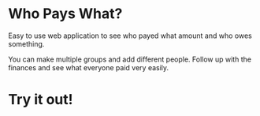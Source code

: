 # Who Pays What?

Easy to use web application to see who payed what amount and who owes something.

You can make multiple groups and add different people. Follow up with the finances and see what everyone paid very easily.

# Try it out!
